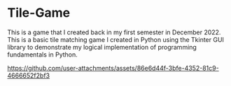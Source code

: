 # Tile-Game
This is a game that I created back in my first semester in December 2022.
This is a basic tile matching game I created in Python using the Tkinter GUI library to demonstrate my logical implementation of programming fundamentals in Python.


https://github.com/user-attachments/assets/86e6d44f-3bfe-4352-81c9-4666652f2bf3

